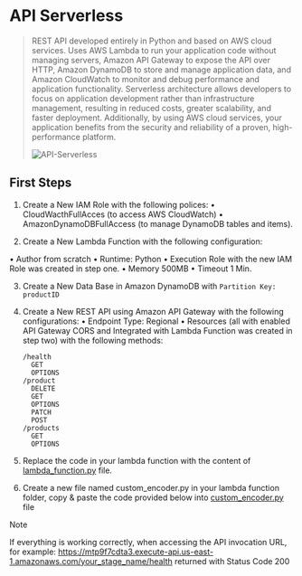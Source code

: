 # API Serverless
> REST API developed entirely in Python and based on AWS cloud services. Uses AWS Lambda to run your application code without managing servers, Amazon API Gateway to expose the API over HTTP, Amazon DynamoDB to store and manage application data, and Amazon CloudWatch to monitor and debug performance and application functionality. Serverless architecture allows developers to focus on application development rather than infrastructure management, resulting in reduced costs, greater scalability, and faster deployment. Additionally, by using AWS cloud services, your application benefits from the security and reliability of a proven, high-performance platform.
>
> ![API-Serverless](https://th.bing.com/th/id/OIG4.JpN4AjvdNISX0KEIi2Sz?w=270&h=270&c=6&r=0&o=5&pid=ImgGn)

## First Steps
1. Create a New IAM Role with the following polices:
 • CloudWacthFullAcces (to access AWS CloudWatch)
 • AmazonDynamoDBFullAccess (to manage DynamoDB tables and items).

2. Create a New Lambda Function with the following configuration:

 • Author from scratch
 • Runtime: Python 
 • Execution Role with the new IAM Role was created in step one.
 • Memory 500MB
 • Timeout 1 Min.

3. Create a New Data Base in Amazon DynamoDB with `Partition Key: productID`

4. Create a New REST API using Amazon API Gateway with the following configurations:
 • Endpoint Type: Regional
 • Resources (all with enabled API Gateway CORS and Integrated with Lambda Function was created in step two) with the following methods:
   ```
   /health
     GET 
     OPTIONS
   /product
     DELETE
     GET
     OPTIONS
     PATCH
     POST
   /products
     GET
     OPTIONS
   ```

5. Replace the code in  your lambda function with the content of [lambda_function.py](./lambda_function.py) file.

6. Create a new file named custom_encoder.py in your lambda function folder, copy & paste the code provided below into [custom_encoder.py](./custom_encoder.py) file

> [!NOTE]
> If everything is working correctly, when accessing the API invocation URL, for example: https://mtp9f7cdta3.execute-api.us-east-1.amazonaws.com/your_stage_name/health returned with Status Code 200